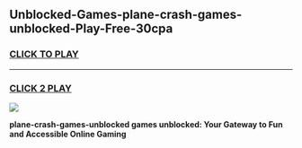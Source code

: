 
## Unblocked-Games-plane-crash-games-unblocked-Play-Free-30cpa
<h3>
<a href="https://premium76.site?title=plane-crash-games-unblocked&ref=21A">CLICK TO PLAY</a></h3>
<hr>

<h3>
<a href="https://premium76.site?title=plane-crash-games-unblocked&ref=21A">CLICK 2 PLAY</a>
  
</h3>

<a href="https://premium76.site?title=plane-crash-games-unblocked&ref=21A"><img src="https://clearcache.store/games.png"></a>


**plane-crash-games-unblocked games unblocked: Your Gateway to Fun and Accessible Online Gaming**
